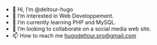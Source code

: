- 👋 Hi, I’m @deltour-hugo
- 👀 I’m interested in Web Developpement.
- 🌱 I’m currently learning PHP and MySQL.
- 💞️ I’m looking to collaborate on a social media web site.
- 📫 How to reach me hugodeltour.pro@gmail.com
